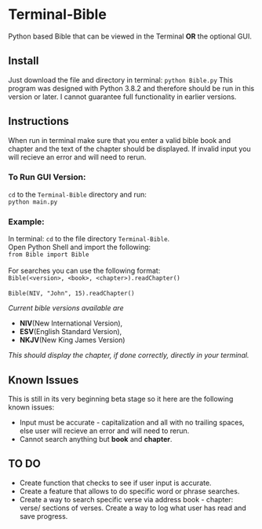 # Terminal-Bible
 Python based Bible that can be viewed in the Terminal **OR** the optional GUI.

## Install 
Just download the file and directory in terminal:
`python Bible.py` This program was designed with Python 3.8.2 and therefore should be run in this version or later. I cannot guarantee full functionality in earlier versions.

## Instructions
When run in terminal make sure that you enter a valid bible book and chapter and the text of the chapter should be displayed. If invalid input you will recieve an error and will need to rerun. 

### To Run GUI Version:
`cd` to the `Terminal-Bible` directory and run:<br>
`python main.py`

### Example:
In terminal: `cd` to the file directory `Terminal-Bible`.<br>
Open Python Shell and import the following:<br>
`from Bible import Bible`<br><br>
For searches you can use the following format:<br>
`Bible(<version>, <book>, <chapter>).readChapter()`<br><br>
`Bible(NIV, "John", 15).readChapter()`<br>

*Current bible versions available are*
- **NIV**(New International Version), 
- **ESV**(English Standard Version), 
- **NKJV**(New King James Version)

*This should display the chapter, if done correctly, directly in your terminal.*



## Known Issues
This is still in its very beginning beta stage so it here are the following known issues:
* Input must be accurate - capitalization and all with no trailing spaces, else user will recieve an error and will need to rerun.
* Cannot search anything but **book** and **chapter**. 

## TO DO
- Create function that checks to see if user input is accurate.
- Create a feature that allows to do specific word or phrase searches.
- Create a way to search specific verse via address book - chapter: verse/
  sections of verses.
  Create a way to log what user has read and save progress.
